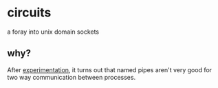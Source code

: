 # circuits
a foray into unix domain sockets

## why?
After [experimentation](https://github.com/filwisher/lurker), it turns out that named pipes aren't very good for two way communication between processes.
